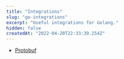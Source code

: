 ```yaml
---
title: "Integrations"
slug: "go-integrations"
excerpt: "Useful integrations for Golang."
hidden: false
createdAt: "2022-04-20T22:33:39.254Z"
---
```

- [Protobuf](doc:protobuf-go)
